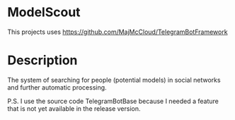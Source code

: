 # ModelScout

This projects uses https://github.com/MajMcCloud/TelegramBotFramework

# Description

The system of searching for people (potential models) in social networks and further automatic processing.

P.S. I use the source code TelegramBotBase because I needed a feature that is not yet available in the release version. 
